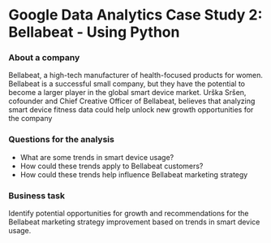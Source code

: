 # Google Data Analytics Case Study 2: Bellabeat - Using Python

### About a company
Bellabeat, a high-tech manufacturer of health-focused products for women. Bellabeat is a successful small company, but they have the potential to become a larger player in the global smart device market. Urška Sršen, cofounder and Chief Creative Officer of Bellabeat, believes that analyzing smart device fitness data could help unlock new growth opportunities for the company

### Questions for the analysis
- What are some trends in smart device usage?
- How could these trends apply to Bellabeat customers?
- How could these trends help influence Bellabeat marketing strategy
### Business task
Identify potential opportunities for growth and recommendations for the Bellabeat marketing strategy improvement based on trends in smart device usage.
